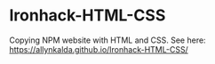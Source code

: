 # Ironhack-HTML-CSS
Copying NPM website with HTML and CSS. See here: https://allynkalda.github.io/Ironhack-HTML-CSS/
